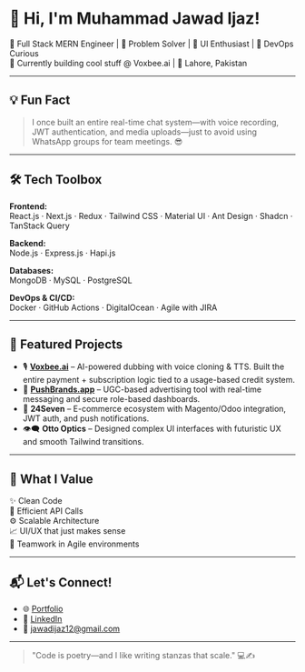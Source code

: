 # 👋 Hi, I'm Muhammad Jawad Ijaz!

🚀 Full Stack MERN Engineer | 🧠 Problem Solver | 🎨 UI Enthusiast | 💬 DevOps Curious  
🔧 Currently building cool stuff @ Voxbee.ai | 📍 Lahore, Pakistan

---

## 💡 Fun Fact

> I once built an entire real-time chat system—with voice recording, JWT authentication, and media uploads—just to avoid using WhatsApp groups for team meetings. 😎

---

## 🛠️ Tech Toolbox

**Frontend:**  
React.js · Next.js · Redux · Tailwind CSS · Material UI · Ant Design · Shadcn · TanStack Query

**Backend:**  
Node.js · Express.js · Hapi.js

**Databases:**  
MongoDB · MySQL · PostgreSQL

**DevOps & CI/CD:**  
Docker · GitHub Actions · DigitalOcean · Agile with JIRA

---

## 🌟 Featured Projects

- 🎙️ [**Voxbee.ai**](https://app.voxbee.ai/) – AI-powered dubbing with voice cloning & TTS. Built the entire payment + subscription logic tied to a usage-based credit system.
- 📢 [**PushBrands.app**](https://app.pushbrands.app/) – UGC-based advertising tool with real-time messaging and secure role-based dashboards.
- 🏬 **24Seven** – E-commerce ecosystem with Magento/Odoo integration, JWT auth, and push notifications.
- 👁️‍🗨️ **Otto Optics** – Designed complex UI interfaces with futuristic UX and smooth Tailwind transitions.

---

## 🧠 What I Value

✨ Clean Code  
🔄 Efficient API Calls  
⚙️ Scalable Architecture  
📈 UI/UX that just makes sense  
🤝 Teamwork in Agile environments

---

## 📬 Let's Connect!

- 🌐 [Portfolio](https://jawad-ijaz-portfolio.vercel.app/)
- 💼 [LinkedIn](https://www.linkedin.com/in/muhammad-jawad-ijaz/)
- 📧 jawadijaz12@gmail.com

---

> "Code is poetry—and I like writing stanzas that scale." 💻✍️
